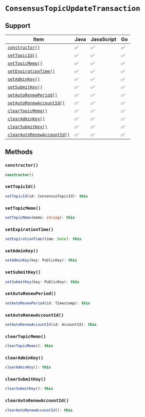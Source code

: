 # `ConsensusTopicUpdateTransaction`

## Support

| Item | Java | JavaScript | Go
| - | - | - | - |
| [`constructor()`](#new) | ✅ | ✅ | ✅
| [`setTopicId()`](#setTopicId) | ✅ | ✅ | ✅
| [`setTopicMemo()`](#setTopicMemo) | ✅ | ✅ | ✅
| [`setExpirationTime()`](#setExpirationTime) | ✅ | ✅ | ✅
| [`setAdminKey()`](#setAdminKey) | ✅ | ✅ | ✅
| [`setSubmitKey()`](#setSubmitKey) | ✅ | ✅ | ✅
| [`setAutoRenewPeriod()`](#setAutoRenewPeriod) | ✅ | ✅ | ✅
| [`setAutoRenewAccountId()`](#setAutoRenewAccountId) | ✅ | ✅ | ✅
| [`clearTopicMemo()`](#clearTopicMemo) | ✅ | ✅ | ✅
| [`clearAdminKey()`](#clearAdminKey) | ✅ | ✅ | ✅
| [`clearSubmitKey()`](#clearSubmitKey) | ✅ | ✅ | ✅
| [`clearAutoRenewAccountId()`](#clearAutoRenewAccountId) | ✅ | ✅ | ✅

## Methods

### `constructor()`

```typescript
constructor()
```

### `setTopicId()`

```typescript
setTopicId(id: ConsensusTopicId): this
```

### `setTopicMemo()`

```typescript
setTopicMemo(memo: string): this
```

### `setExpirationTime()`

```typescript
setExpirationTime(time: Date): this
```

### `setAdminKey()`

```typescript
setAdminKey(key: PublicKey): this
```

### `setSubmitKey()`

```typescript
setSubmitKey(key: PublicKey): this
```

### `setAutoRenewPeriod()`

```typescript
setAutoRenewPeriod(id: Timestamp): this
```

### `setAutoRenewAccountId()`

```typescript
setAutoRenewAccountId(id: AccountId): this
```

### `clearTopicMemo()`

```typescript
clearTopicMemo(): this
```

### `clearAdminKey()`

```typescript
clearAdminKey(): this
```

### `clearSubmitKey()`

```typescript
clearSubmitKey(): this
```

### `clearAutoRenewAccountId()`

```typescript
clearAutoRenewAccountId(): this
```
